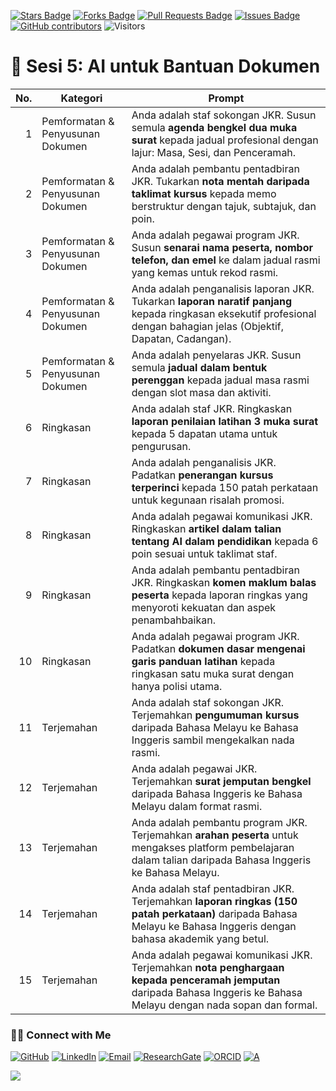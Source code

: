 <a href="https://github.com/drshahizan/short-course/stargazers"><img src="https://img.shields.io/github/stars/drshahizan/short-course" alt="Stars Badge"/></a>
<a href="https://github.com/drshahizan/short-course/network/members"><img src="https://img.shields.io/github/forks/drshahizan/short-course" alt="Forks Badge"/></a>
<a href="https://github.com/drshahizan/short-course/pulls"><img src="https://img.shields.io/github/issues-pr/drshahizan/short-course" alt="Pull Requests Badge"/></a>
<a href="https://github.com/drshahizan/short-course"><img src="https://img.shields.io/github/issues/drshahizan/short-course" alt="Issues Badge"/></a>
<a href="https://github.com/drshahizan/short-course/graphs/contributors"><img alt="GitHub contributors" src="https://img.shields.io/github/contributors/drshahizan/short-course?color=2b9348"></a>
![Visitors](https://api.visitorbadge.io/api/visitors?path=https%3A%2F%2Fgithub.com%2Fdrshahizan%2Fshort-course&labelColor=%23d9e3f0&countColor=%23697689&style=flat)

# 📝 Sesi 5: AI untuk Bantuan Dokumen

| **No.** | **Kategori**                     | **Prompt**                                                                                                                                                              |
| ------: | -------------------------------- | ----------------------------------------------------------------------------------------------------------------------------------------------------------------------- |
|       1 | Pemformatan & Penyusunan Dokumen | Anda adalah staf sokongan JKR. Susun semula **agenda bengkel dua muka surat** kepada jadual profesional dengan lajur: Masa, Sesi, dan Penceramah.                       |
|       2 | Pemformatan & Penyusunan Dokumen | Anda adalah pembantu pentadbiran JKR. Tukarkan **nota mentah daripada taklimat kursus** kepada memo berstruktur dengan tajuk, subtajuk, dan poin.                       |
|       3 | Pemformatan & Penyusunan Dokumen | Anda adalah pegawai program JKR. Susun **senarai nama peserta, nombor telefon, dan emel** ke dalam jadual rasmi yang kemas untuk rekod rasmi.                           |
|       4 | Pemformatan & Penyusunan Dokumen | Anda adalah penganalisis laporan JKR. Tukarkan **laporan naratif panjang** kepada ringkasan eksekutif profesional dengan bahagian jelas (Objektif, Dapatan, Cadangan).  |
|       5 | Pemformatan & Penyusunan Dokumen | Anda adalah penyelaras JKR. Susun semula **jadual dalam bentuk perenggan** kepada jadual masa rasmi dengan slot masa dan aktiviti.                                      |
|       6 | Ringkasan                        | Anda adalah staf JKR. Ringkaskan **laporan penilaian latihan 3 muka surat** kepada 5 dapatan utama untuk pengurusan.                                                    |
|       7 | Ringkasan                        | Anda adalah penganalisis JKR. Padatkan **penerangan kursus terperinci** kepada 150 patah perkataan untuk kegunaan risalah promosi.                                      |
|       8 | Ringkasan                        | Anda adalah pegawai komunikasi JKR. Ringkaskan **artikel dalam talian tentang AI dalam pendidikan** kepada 6 poin sesuai untuk taklimat staf.                           |
|       9 | Ringkasan                        | Anda adalah pembantu pentadbiran JKR. Ringkaskan **komen maklum balas peserta** kepada laporan ringkas yang menyoroti kekuatan dan aspek penambahbaikan.                |
|      10 | Ringkasan                        | Anda adalah pegawai program JKR. Padatkan **dokumen dasar mengenai garis panduan latihan** kepada ringkasan satu muka surat dengan hanya polisi utama.                  |
|      11 | Terjemahan                       | Anda adalah staf sokongan JKR. Terjemahkan **pengumuman kursus** daripada Bahasa Melayu ke Bahasa Inggeris sambil mengekalkan nada rasmi.                               |
|      12 | Terjemahan                       | Anda adalah pegawai JKR. Terjemahkan **surat jemputan bengkel** daripada Bahasa Inggeris ke Bahasa Melayu dalam format rasmi.                                           |
|      13 | Terjemahan                       | Anda adalah pembantu program JKR. Terjemahkan **arahan peserta** untuk mengakses platform pembelajaran dalam talian daripada Bahasa Inggeris ke Bahasa Melayu.          |
|      14 | Terjemahan                       | Anda adalah staf pentadbiran JKR. Terjemahkan **laporan ringkas (150 patah perkataan)** daripada Bahasa Melayu ke Bahasa Inggeris dengan bahasa akademik yang betul.    |
|      15 | Terjemahan                       | Anda adalah pegawai komunikasi JKR. Terjemahkan **nota penghargaan kepada penceramah jemputan** daripada Bahasa Inggeris ke Bahasa Melayu dengan nada sopan dan formal. |

### 🙌🏻 Connect with Me
<p align="left">
    <a href="https://github.com/drshahizan" target="_blank"><img alt="GitHub" src="https://img.shields.io/badge/-@drshahizan-181717?style=flat-square&logo=GitHub&logoColor=white"></a>
    <a href="https://www.linkedin.com/in/drshahizan" target="_blank"><img alt="LinkedIn" src="https://img.shields.io/badge/-drshahizan-blue?style=flat-square&logo=Linkedin&logoColor=white&link=https://www.linkedin.com/in/drshahizan/"></a>
    <a href="mailto:shahizan@utm.my" target="_blank"><img alt="Email" src="https://img.shields.io/badge/-shahizan@utm.my-c14438?style=flat-square&logo=Gmail&logoColor=white&link=mailto:shahizan@utm.my.com"></a>
    <a href="https://www.researchgate.net/profile/Mohd-Othman-28" target="_blank"><img alt="ResearchGate" src="https://img.shields.io/badge/-ResearchGate-00CCBB?style=flat-square&logo=ResearchGate&logoColor=white"></a>
    <a href="https://orcid.org/0000-0003-4261-1873" target="_blank"><img alt="ORCID" src="https://img.shields.io/badge/-ORCID-A6CE39?style=flat-square&logo=ORCID&logoColor=white"></a> 
 <a href="https://visitorbadge.io/status?path=https%3A%2F%2Fgithub.com%2Fdrshahizan" target="_blank"><img alt="A" src="https://api.visitorbadge.io/api/visitors?path=https%3A%2F%2Fgithub.com%2Fdrshahizan&labelColor=%23697689&countColor=%23555555&style=plastic"></a>
 
![](https://hit.yhype.me/github/profile?user_id=81284918)
</p>
